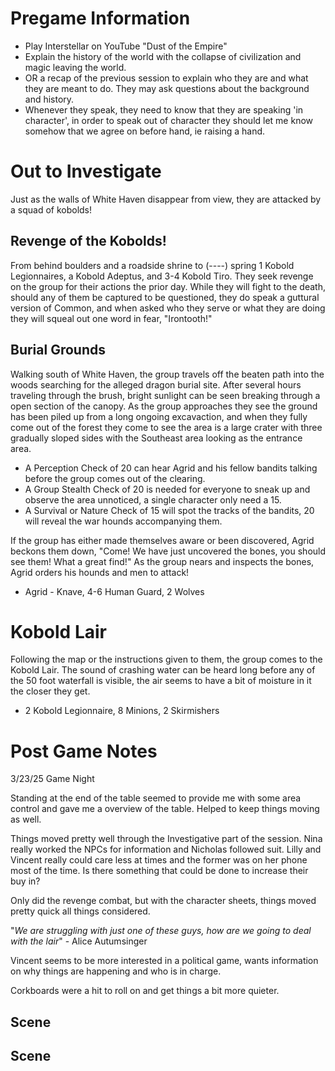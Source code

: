 
# Pregame Information
- Play Interstellar on YouTube "Dust of the Empire"
- Explain the history of the world with the collapse of civilization and magic leaving the world.
- OR a recap of the previous session to explain who they are and what they are meant to do. They may ask questions about the background and history.
- Whenever they speak, they need to know that they are speaking 'in character', in order to speak out of character they should let me know somehow that we agree on before hand, ie raising a hand.

# Out to Investigate

Just as the walls of White Haven disappear from view, they are attacked by a squad of kobolds! 
## Revenge of the Kobolds!

From behind boulders and a roadside shrine to (----) spring 1 Kobold Legionnaires, a Kobold Adeptus, and 3-4 Kobold Tiro. They seek revenge on the group for their actions the prior day. While they will fight to the death, should any of them be captured to be questioned, they do speak a guttural version of Common, and when asked who they serve or what they are doing they will squeal out one word in fear, "Irontooth!" 


## Burial Grounds

Walking south of White Haven, the group travels off the beaten path into the woods searching for the alleged dragon burial site.  After several hours traveling through the brush, bright sunlight can be seen breaking through a open section of the canopy.  As the group approaches they see the ground has been piled up from a long ongoing excavaction, and when they fully come out of the forest they come to see the area is a large crater with three gradually sloped sides with the Southeast area looking as the entrance area.

-  A Perception Check of 20 can hear Agrid and his fellow bandits talking before the group comes out of the clearing.
- A Group Stealth Check of 20 is needed for everyone to sneak up and observe the area unnoticed, a single character only need a 15.
- A Survival or Nature Check of 15 will spot the tracks of the bandits, 20 will reveal the war hounds accompanying them.

If the group has either made themselves aware or been discovered, Agrid beckons them down, "Come! We have just uncovered the bones, you should see them! What a great find!"  As the group nears and inspects the bones, Agrid orders his hounds and men to attack!
- Agrid - Knave, 4-6 Human Guard, 2 Wolves

# Kobold Lair

Following the map or the instructions given to them, the group comes to the Kobold Lair.  The sound of crashing water can be heard long before any of the 50 foot waterfall is visible, the air seems to have a bit of moisture in it the closer they get.
- 2 Kobold Legionnaire, 8 Minions, 2 Skirmishers


# Post Game Notes

3/23/25 Game Night

Standing at the end of the table seemed to provide me with some area control and gave me a overview of the table.  Helped to keep things moving as well.

Things moved pretty well through the Investigative part of the session. Nina really worked the NPCs for information and Nicholas followed suit. Lilly and Vincent really could care less at times and the former was on her phone most of the time.  Is there something that could be done to increase their buy in?

Only did the revenge combat, but with the character sheets, things moved pretty quick all things considered. 

"*We are struggling with just one of these guys, how are we going to deal with the lair*" - Alice Autumsinger

Vincent seems to be more interested in a political game, wants information on why things are happening and who is in charge.

Corkboards were a hit to roll on and get things a bit more quieter.

## Scene

## Scene